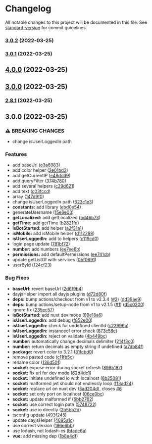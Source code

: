 # Changelog

All notable changes to this project will be documented in this file. See [standard-version](https://github.com/conventional-changelog/standard-version) for commit guidelines.

### [3.0.2](https://github.com/sogebot/sogebot.dev/compare/v2.8.1...v3.0.2) (2022-03-25)

### [3.0.1](https://github.com/sogebot/sogebot.dev/compare/v4.0.0...v3.0.1) (2022-03-25)

## [4.0.0](https://github.com/sogebot/sogebot.dev/compare/v2.8.1...v4.0.0) (2022-03-25)

## [3.0.0](https://github.com/sogebot/sogebot.dev/compare/v2.8.1...v3.0.0) (2022-03-25)

### [2.8.1](https://github.com/sogebot/sogebot.dev/compare/v3.0.0...v2.8.1) (2022-03-25)

## 3.0.0 (2022-03-25)


### ⚠ BREAKING CHANGES

* change isUserLoggedIn path

### Features

* add baseUrl ([e3a6983](https://github.com/sogebot/sogebot.dev/commit/e3a6983c952305499bd084989bf05ff722896c12))
* add color helper ([2e01bd2](https://github.com/sogebot/sogebot.dev/commit/2e01bd28228697e68eb2ab5f36281e8f715b16a6))
* add getCurrentIP ([e48dd39](https://github.com/sogebot/sogebot.dev/commit/e48dd394aa4349d82849f6cc3839361e88294d72))
* add queryFilter ([374b780](https://github.com/sogebot/sogebot.dev/commit/374b7801c767aa0c55ca17106dfe5d9412566934))
* add several helpers ([c29d621](https://github.com/sogebot/sogebot.dev/commit/c29d621904f3d7ba7944ac3adc5e212b1ef918d4))
* add text ([c03fccd](https://github.com/sogebot/sogebot.dev/commit/c03fccd04e1145decf7b9b21fc6421ac5fd39acb))
* array ([147d9f0](https://github.com/sogebot/sogebot.dev/commit/147d9f05bd422db27992ce0203e016d6c1cfb546))
* change isUserLoggedIn path ([623c1e3](https://github.com/sogebot/sogebot.dev/commit/623c1e341b6fec4612ecfb16f430d9c88815739b))
* **constants:** add library ([ebd0e54](https://github.com/sogebot/sogebot.dev/commit/ebd0e540f6a27b7a85be2ded0a9b38d969dba2e2))
* generateUsername ([15e6e03](https://github.com/sogebot/sogebot.dev/commit/15e6e036a96424b53807a2bd075393fcfdc740c2))
* **getLocalized:** add getLocalized ([bd46b73](https://github.com/sogebot/sogebot.dev/commit/bd46b73f639e43688eb73c75b6adcc35f460950e))
* **getTime:** add getTime ([b2821fd](https://github.com/sogebot/sogebot.dev/commit/b2821fd716cde7cc741d03636cb5b25da041745f))
* **isBotStarted:** add helper ([a2f31a1](https://github.com/sogebot/sogebot.dev/commit/a2f31a193f6c34fb3818f5b7339d12e80fa2c2f5))
* **isMobile:** add isMobile helper ([d112298](https://github.com/sogebot/sogebot.dev/commit/d1122982fbcd43af7942590898b4292653a157f4))
* **isUserLoggedIn:** add to helpers ([c119cd0](https://github.com/sogebot/sogebot.dev/commit/c119cd0e954ade4d1d705da11ff1d3b9f5726462))
* login page update ([781bf72](https://github.com/sogebot/sogebot.dev/commit/781bf72b4f039157bf156dc0ef2d2db8d875ffd2))
* **number:** add numbers ([ee7ee6b](https://github.com/sogebot/sogebot.dev/commit/ee7ee6b7911d0790fe21acc46001ec534e779b8f))
* **permissions:** add defaultPermissions ([ee741cb](https://github.com/sogebot/sogebot.dev/commit/ee741cb376cc294647ffeb75855e79dd2d910d97))
* update getListOf with services ([0bf0691](https://github.com/sogebot/sogebot.dev/commit/0bf069111f001a07540ea9ea9192cd9297612d7a))
* userById ([124cf23](https://github.com/sogebot/sogebot.dev/commit/124cf232ab62432c322fc47559248d6a2a8d4492))


### Bug Fixes

* **baseUrl:** revert baseUrl ([2d6f9b4](https://github.com/sogebot/sogebot.dev/commit/2d6f9b427353a9c39914964bc3f6f610b27f5ace))
* dayjsHelper import all dayjs plugins ([d72d80f](https://github.com/sogebot/sogebot.dev/commit/d72d80f69547c8564b947728ee87b4fe3c189389))
* **deps:** bump actions/checkout from v1 to v2.3.4 ([#2](https://github.com/sogebot/sogebot.dev/issues/2)) ([dd39ae9](https://github.com/sogebot/sogebot.dev/commit/dd39ae933a55d6917b7b2bd219673404337f979f))
* **deps:** bump actions/setup-node from v1 to v2.1.5 ([#1](https://github.com/sogebot/sogebot.dev/issues/1)) ([d5c0200](https://github.com/sogebot/sogebot.dev/commit/d5c0200041e3aee053d2f163d194b88ef1038a67))
* ignore fix ([235ec57](https://github.com/sogebot/sogebot.dev/commit/235ec571524ff6ee970b11cf6cb65cd27767b84f))
* **isBotStarted:** add nuxt dev mode ([89e18a6](https://github.com/sogebot/sogebot.dev/commit/89e18a6c895c28e842e8e16ffa4f55e10e727957))
* **isUserLoggedIn:** add debug ([f852e00](https://github.com/sogebot/sogebot.dev/commit/f852e00820defee5f18fc5f2dcd9354a1e88937d))
* **isUserLoggedIn:** check for undefined clientId ([c23696a](https://github.com/sogebot/sogebot.dev/commit/c23696ab66de50e8f021da7584d9907cf398d04e))
* **isUserLoggedIn:** instanceof error check ([873c58c](https://github.com/sogebot/sogebot.dev/commit/873c58cf153037fba7b2b080552e349988d43d4e))
* **isUserLoggedIn:** reject on validate ([4b449bc](https://github.com/sogebot/sogebot.dev/commit/4b449bc85a30b02a8415608dc3b3caee5d516897))
* **number:** automatically change decimals delimiter ([214f3c0](https://github.com/sogebot/sogebot.dev/commit/214f3c063bf015782c70c46a7ef94375a3ff4a0f))
* **number:** return decimals as empty string if undefined ([a7db84f](https://github.com/sogebot/sogebot.dev/commit/a7db84f28a5002e60e574940caedaaa4a63dac80))
* **package:** revert color to 3.2.1 ([31fcbd0](https://github.com/sogebot/sogebot.dev/commit/31fcbd052b3078c8e40d322a41d203d09992578f))
* remove pasted code ([c11fb5c](https://github.com/sogebot/sogebot.dev/commit/c11fb5c4a2657d1225fd5c6cd68c248d989b59da))
* rename color ([136d501](https://github.com/sogebot/sogebot.dev/commit/136d501365479bfac7ba98cb1cc6bd775f1342fc))
* **socket:** expose error during socket refresh ([8965187](https://github.com/sogebot/sogebot.dev/commit/8965187e30f493e6947a80de906e252271f68251))
* **socket:** fix url for dev mode ([62d4dc1](https://github.com/sogebot/sogebot.dev/commit/62d4dc1f1261723a788a4f9a693378186fe2229f))
* **socket:** initiate undefined io with localhost ([8b25081](https://github.com/sogebot/sogebot.dev/commit/8b25081d27f129353fcf87c0ad84328a2b37461c))
* **socket:** malformed jwt should not endlessly loop ([f13ad24](https://github.com/sogebot/sogebot.dev/commit/f13ad2412dbf72f9e63a309f5011dbe8756af9ef))
* **socket:** replace url on nuxt dev ([5ad204d](https://github.com/sogebot/sogebot.dev/commit/5ad204d33e6755343fbf306db33604bb2f963997)), closes [#6](https://github.com/sogebot/sogebot.dev/issues/6)
* **socket:** set only port on localhost ([06ce0bc](https://github.com/sogebot/sogebot.dev/commit/06ce0bc43f7d560a42d1402f4977f1c35fc89a1a))
* **socket:** update malformed if ([6bb2762](https://github.com/sogebot/sogebot.dev/commit/6bb276235e6f2dfe397299524b6ef62e4b0bd520))
* **socket:** use correct login path ([5748722](https://github.com/sogebot/sogebot.dev/commit/57487224bc8c3b3a1b351e1c3a570e4c1ec5ffa0))
* **socket:** use io directly ([2b5bb2d](https://github.com/sogebot/sogebot.dev/commit/2b5bb2d1803826bdddd9839137bc9947ddf48f95))
* tsconfig update ([493f245](https://github.com/sogebot/sogebot.dev/commit/493f245c27ef477f6bde59850b6221fbae173cc4))
* update dayjsHelper ([4095a1c](https://github.com/sogebot/sogebot.dev/commit/4095a1c94ae3a2eacaf75d999a8156e5d1da4c5c))
* use correct version ([186e6bb](https://github.com/sogebot/sogebot.dev/commit/186e6bbc522146bd5aa5eb0bc8bb89632f0db85b))
* use lodash, not lodash-es ([bfadc6a](https://github.com/sogebot/sogebot.dev/commit/bfadc6ac0b7143621c44469c678ba5b07602f136))
* **vue:** add missing dep ([1b8e4df](https://github.com/sogebot/sogebot.dev/commit/1b8e4df9dc2e361c351c66cc612fe05171f375d2))
